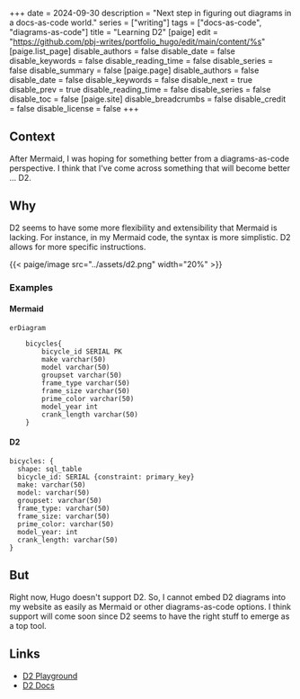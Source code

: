 +++
date = 2024-09-30
description = "Next step in figuring out diagrams in a docs-as-code world."
series = ["writing"]
tags = ["docs-as-code", "diagrams-as-code"]
title = "Learning D2"
[paige]
edit = "https://github.com/pbj-writes/portfolio_hugo/edit/main/content/%s"
[paige.list_page]
disable_authors = false
disable_date = false
disable_keywords = false
disable_reading_time = false
disable_series = false
disable_summary = false
[paige.page]
disable_authors = false
disable_date = false
disable_keywords = false
disable_next = true
disable_prev = true
disable_reading_time = false
disable_series = false
disable_toc = false
[paige.site]
disable_breadcrumbs = false
disable_credit = false
disable_license = false
+++

## Context
After Mermaid, I was hoping for something better from a diagrams-as-code perspective. I think that I've come across something that will become better ... D2. 

## Why
D2 seems to have some more flexibility and extensibility that Mermaid is lacking. For instance, in my Mermaid code, the syntax is more simplistic. D2 allows for more specific instructions.

{{< paige/image src="../assets/d2.png" width="20%" >}}
<br>
### Examples
#### Mermaid
```
erDiagram

    bicycles{
        bicycle_id SERIAL PK
        make varchar(50)
        model varchar(50)
        groupset varchar(50)
        frame_type varchar(50)
        frame_size varchar(50)
        prime_color varchar(50)
        model_year int
        crank_length varchar(50)
    }
```

#### D2
```
bicycles: {
  shape: sql_table
  bicycle_id: SERIAL {constraint: primary_key}
  make: varchar(50)
  model: varchar(50)
  groupset: varchar(50)
  frame_type: varchar(50)
  frame_size: varchar(50)
  prime_color: varchar(50)
  model_year: int
  crank_length: varchar(50)
}
```
## But
Right now, Hugo doesn't support D2. So, I cannot embed D2 diagrams into my website as easily as Mermaid or other diagrams-as-code options. I think support will come soon since D2 seems to have the right stuff to emerge as a top tool. 

## Links
- [D2 Playground](https://play.d2lang.com)
- [D2 Docs](https://d2lang.com)
